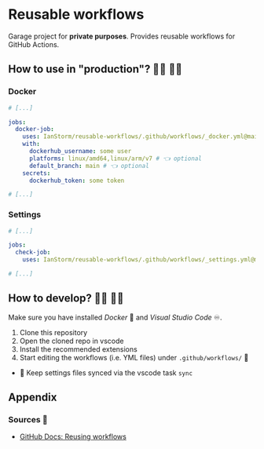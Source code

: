 # Reusable workflows

Garage project for **private purposes**.
Provides reusable workflows for GitHub Actions.


## How to use in "production"? 👨‍💼 👩‍💼


### Docker
```yaml
# [...]

jobs:
  docker-job:
    uses: IanStorm/reusable-workflows/.github/workflows/_docker.yml@main
    with:
      dockerhub_username: some user
      platforms: linux/amd64,linux/arm/v7 # 👈 optional
      default_branch: main # 👈 optional
    secrets:
      dockerhub_token: some token

# [...]
```


### Settings

```yaml
# [...]

jobs:
  check-job:
    uses: IanStorm/reusable-workflows/.github/workflows/_settings.yml@main

# [...]
```


## How to develop? 👨‍💻 👩‍💻

Make sure you have installed *Docker* 🐳 and *Visual Studio Code* ♾️.

1. Clone this repository
2. Open the cloned repo in vscode
2. Install the recommended extensions
2. Start editing the workflows (i.e. YML files) under `.github/workflows/` 🤘
* 🔄️ Keep settings files synced via the vscode task `sync`


## Appendix


### Sources 📙

* [GitHub Docs: Reusing workflows](https://docs.github.com/en/actions/using-workflows/reusing-workflows)
